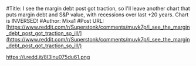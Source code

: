 #Title: I see the margin debt post got traction, so I'll leave another chart that puts margin debt and S&P value, with recessions over last +20 years. Chart is INVERSED!
#Author: Mixa1
#Post URL: [https://www.reddit.com/r/Superstonk/comments/muvk7p/i_see_the_margin_debt_post_got_traction_so_ill/](https://www.reddit.com/r/Superstonk/comments/muvk7p/i_see_the_margin_debt_post_got_traction_so_ill/)


https://i.redd.it/8l3lnu075du61.png